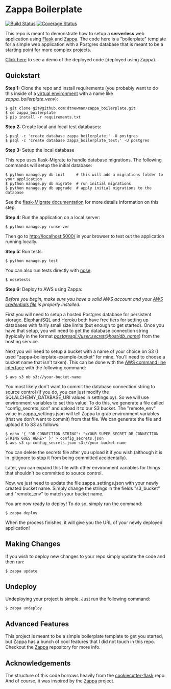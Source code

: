 
Zappa Boilerplate
===================

[![Build Status](https://travis-ci.org/dtnewman/zappa_boilerplate.svg?branch=master)](https://travis-ci.org/dtnewman/zappa_boilerplate) 
[![Coverage Status](https://coveralls.io/repos/github/dtnewman/zappa_boilerplate/badge.svg?branch=master)](https://coveralls.io/github/dtnewman/zappa_boilerplate?branch=master)

This repo is meant to demonstrate how to setup a **serverless** web application using [Flask](http://flask.pocoo.org/) and [Zappa](https://github.com/Miserlou/Zappa). The code here is a "boilerplate" template for a simple web application with a Postgres database that is meant to be a starting point for more complex projects.

[Click here](https://588kzkquxd.execute-api.us-east-1.amazonaws.com/dev/) to see a demo of the deployed code (deployed using Zappa).

Quickstart
----------

**Step 1:** Clone the repo and install requirements (you probably want to do this inside of a [virtual environment](http://docs.python-guide.org/en/latest/dev/virtualenvs/) with a name like *zappa_boilerplate_venv*):

```
$ git clone git@github.com:dtnewman/zappa_boilerplate.git
$ cd zappa_boilerplate
$ pip install -r requirements.txt
```

**Step 2:** Create local and local test databases:

```
$ psql -c 'create database zappa_boilerplate;' -U postgres
$ psql -c 'create database zappa_boilerplate_test;' -U postgres
```

**Step 3:** Setup the local database

This repo uses flask-Migrate to handle database migrations. The following commands will setup the initial database: 

```
$ python manage.py db init     # this will add a migrations folder to your application
$ python manage.py db migrate  # run initial migrations
$ python manage.py db upgrade  # apply initial migrations to the database
```

See the [flask-Migrate documentation](https://flask-migrate.readthedocs.io/en/latest/) for more details information on this step.

**Step 4:** Run the application on a local server:

```
$ python manage.py runserver
```

Then go to [http://localhost:5000/](http://localhost:5000/) in your browser to test out the application running locally.

**Step 5:** Run tests: 
 
```
$ python manage.py test
```

You can also run tests directly with [nose](http://nose.readthedocs.io):

```
$ nosetests
```


**Step 6:** Deploy to AWS using Zappa:

*Before you begin, make sure you have a valid AWS account and your [AWS credentials file](https://aws.amazon.com/blogs/security/a-new-and-standardized-way-to-manage-credentials-in-the-aws-sdks/) is properly installed.*

First you will need to setup a hosted Postgres database for persistent storage. [ElephantSQL](https://www.elephantsql.com/) and [Heroku](https://www.heroku.com/postgres) both have free tiers for setting up databases with fairly small size limits (but enough to get started). Once you have that setup, you will need to get the database connection string (typically in the format *<postgresql://user:secret@host/db_name>*) from the hosting service.

Next you will need to setup a bucket with a name of your choice on S3 (I used "zappa-boilerplate-example-bucket" for mine. You'll need to choose a bucket name that isn't taken). This can be done with the [AWS command line interface](https://aws.amazon.com/cli/) with the following command:

```
$ aws s3 mb s3://your-bucket-name
```

You most likely don't want to commit the database connection string to source control (if you do, you can just modify the SQLALCHEMY_DATABASE_URI values in settings.py). So we will use environment variables to set this value. To do this, we generate a file called "config_secrets.json" and upload it to our S3 bucket. The "remote_env" value in zappa_settings.json will tell Zappa to grab environment variables (that we don't want to commit) from that file. We can generate the file and upload it to S3 as follows:

```
$ echo '{ "DB_CONNECTION_STRING": "<YOUR SUPER SECRET DB CONNECTION STRING GOES HERE>" }' > config_secrets.json
$ aws s3 cp config_secrets.json s3://your-bucket-name
```

You can delete the secrets file after you upload it if you wish (although it is in .gitignore to stop it from being committed accidentally).

Later, you can expand this file with other environment variables for things that shouldn't be committed to source control.

Now, we just need to update the file zappa_settings.json with your newly created bucket name. Simply change the strings in the fields "s3_bucket" and "remote_env" to match your bucket name.

You are now ready to deploy! To do so, simply run the command:

```
$ zappa deploy 
```

When the process finishes, it will give you the URL of your newly deployed application!

Making Changes 
--------------
If you wish to deploy new changes to your repo simply update the code and then run:

```
$ zappa update 
```

Undeploy
--------
Undeploying your project is simple. Just run the following command:
```
$ zappa undeploy 
```

Advanced Features
-----------------
This project is meant to be a simple boilerplate template to get you started, but Zappa has a bunch of cool features that I did not touch in this repo. Checkout the [Zappa](https://github.com/Miserlou/Zappa) repository for more info.


Acknowledgements
----------------
The structure of this code borrows heavily from the [cookiecutter-flask](https://github.com/sloria/cookiecutter-flask) repo. And of course, it was inspired by the [Zappa](https://github.com/Miserlou/Zappa) project.